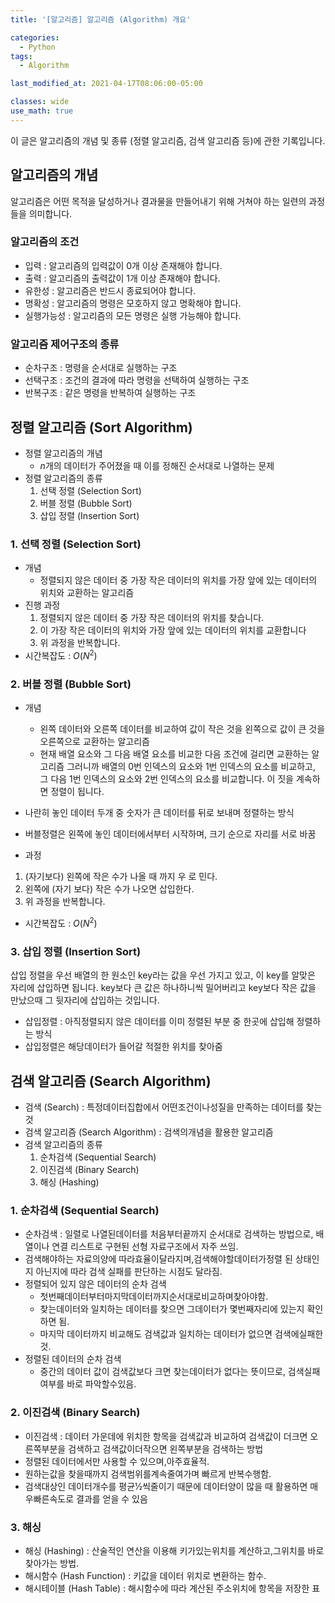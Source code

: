 ```yaml
---
title: '[알고리즘] 알고리즘 (Algorithm) 개요'

categories:
  - Python
tags:
  - Algorithm

last_modified_at: 2021-04-17T08:06:00-05:00

classes: wide
use_math: true
---
```


이 글은 알고리즘의 개념 및 종류 (정렬 알고리즘, 검색 알고리즘 등)에 관한 기록입니다.

## 알고리즘의 개념

알고리즘은 어떤 목적을 달성하거나 결과물을 만들어내기 위해 거쳐야 하는 일련의 과정들을 의미합니다.

### 알고리즘의 조건

- 입력 : 알고리즘의 입력값이 0개 이상 존재해야 합니다.
- 출력 : 알고리즘의 출력값이 1개 이상 존재해야 합니다.
- 유한성 : 알고리즘은 반드시 종료되어야 합니다.
- 명확성 : 알고리즘의 명령은 모호하지 않고 명확해야 합니다.
- 실행가능성 : 알고리즘의 모든 명령은 실행 가능해야 합니다.

### 알고리즘 제어구조의 종류

- 순차구조 : 명령을 순서대로 실행하는 구조
- 선택구조 : 조건의 결과에 따라 명령을 선택하여 실행하는 구조
- 반복구조 : 같은 명령을 반복하여 실행하는 구조

## 정렬 알고리즘 (Sort Algorithm)

- 정렬 알고리즘의 개념
  - $n$개의 데이터가 주어졌을 때 이를 정해진 순서대로 나열하는 문제
- 정렬 알고리즘의 종류
  1. 선택 정렬 (Selection Sort)
  2. 버블 정렬 (Bubble Sort)
  3. 삽입 정렬 (Insertion Sort)

### 1. 선택 정렬 (Selection Sort)

- 개념
  - 정렬되지 않은 데이터 중 가장 작은 데이터의 위치를 가장 앞에 있는 데이터의 위치와 교환하는 알고리즘
- 진행 과정
  1. 정렬되지 않은 데이터 중 가장 작은 데이터의 위치를 찾습니다.
  2. 이 가장 작은 데이터의 위치와 가장 앞에 있는 데이터의 위치를 교환합니다
  3. 위 과정을 반복합니다.
- 시간복잡도 : $O(N^2)$

### 2. 버블 정렬 (Bubble Sort)

- 개념
  - 왼쪽 데이터와 오른쪽 데이터를 비교하여 값이 작은 것을 왼쪽으로 값이 큰 것을 오른쪽으로 교환하는 알고리즘
  - 현재 배열 요소와 그 다음 배열 요소를 비교한 다음 조건에 걸리면 교환하는 알고리즘
그러니까 배열의 0번 인덱스의 요소와 1번 인덱스의 요소를 비교하고, 그 다음 1번 인덱스의 요소와 2번 인덱스의 요소를 비교합니다. 이 짓을 계속하면 정렬이 됩니다.

- 나란히 놓인 데이터 두개 중 숫자가 큰 데이터를 뒤로 보내며 정렬하는 방식
- 버블정렬은 왼쪽에 놓인 데이터에서부터 시작하며, 크기 순으로 자리를 서로 바꿈

- 과정
1. (자기보다) 왼쪽에 작은 수가 나올 때 까지 우 로 민다.
2. 왼쪽에 (자기 보다) 작은 수가 나오면 삽입한다.
3. 위 과정을 반복합니다.
- 시간복잡도 : $O(N^2)$

### 3. 삽입 정렬 (Insertion Sort)

삽입 정렬을 우선 배열의 한 원소인 key라는 값을 우선 가지고 있고, 이 key를 알맞은 자리에 삽입하면 됩니다. key보다 큰 값은 하나하니씩 밀어버리고 key보다 작은 값을 만났으때 그 뒷자리에 삽입하는 것입니다.

- 삽입정렬 : 아직정렬되지 않은 데이터를 이미 정렬된 부분 중 한곳에 삽입해 정렬하는 방식
- 삽입정렬은 해당데이터가 들어갈 적절한 위치를 찾아줌

## 검색 알고리즘 (Search Algorithm)

- 검색 (Search) : 특정데이터집합에서 어떤조건이나성질을 만족하는 데이터를 찾는 것
- 검색 알고리즘 (Search Algorithm) : 검색의개념을 활용한 알고리즘
- 검색 알고리즘의 종류
  1. 순차검색 (Sequential Search)
  2. 이진검색 (Binary Search)
  3. 해싱 (Hashing)

### 1. 순차검색 (Sequential Search)

- 순차검색 : 일렬로 나열된데이터를 처음부터끝까지 순서대로 검색하는 방법으로, 배열이나 연결 리스트로 구현된 선형 자료구조에서 자주 쓰임.
- 검색해야하는 자료의양에 따라효율이달라지며,검색해야할데이터가정렬 된 상태인지 아닌지에 따라 검색 실패를 판단하는 시점도 달라짐.
- 정렬되어 있지 않은 데이터의 순차 검색
  - 첫번째데이터부터마지막데이터까지순서대로비교하며찾아야함. 
  - 찾는데이터와 일치하는 데이터를 찾으면 그데이터가 몇번째자리에 있는지 확인하면 됨. 
  - 마지막 데이터까지 비교해도 검색값과 일치하는 데이터가 없으면 검색에실패한것.
- 정렬된 데이터의 순차 검색
  - 중간의 데이터 값이 검색값보다 크면 찾는데이터가 없다는 뜻이므로, 검색실패여부를 바로 파악할수있음.

### 2. 이진검색 (Binary Search)

- 이진검색 : 데이터 가운데에 위치한 항목을 검색값과 비교하여 검색값이 더크면 오른쪽부분을 검색하고 검색값이더작으면 왼쪽부분을 검색하는 방법
- 정렬된 데이터에서만 사용할 수 있으며,아주효율적.
- 원하는값을 찾을때까지 검색범위를계속줄여가며 빠르게 반복수행함.
- 검색대상인 데이터개수를 평균1⁄2씩줄이기 때문에 데이터양이 많을 때 활용하면 매우빠른속도로 결과를 얻을 수 있음

### 3. 해싱

- 해싱 (Hashing) : 산술적인 연산을 이용해 키가있는위치를 계산하고,그위치를 바로 찾아가는 방법.
- 해시함수 (Hash Function) : 키값을 데이터 위치로 변환하는 함수.
- 해시테이블 (Hash Table) : 해시함수에 따라 계산된 주소위치에 항목을 저장한 표
